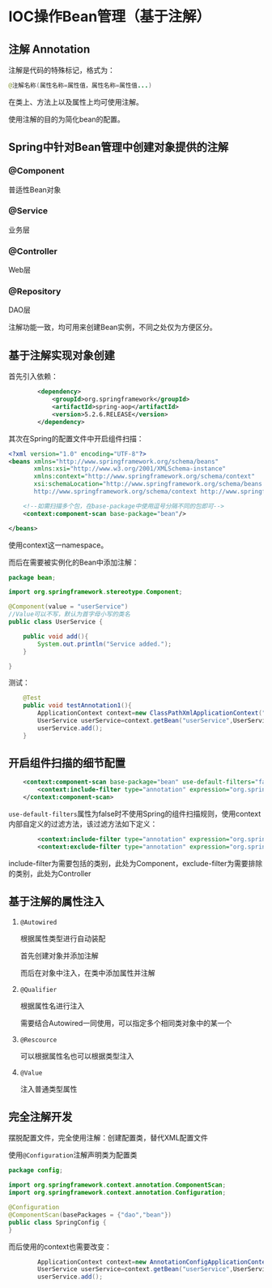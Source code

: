 # IOC操作Bean管理（基于注解）

## 注解 Annotation

注解是代码的特殊标记，格式为：

```Java
@注解名称(属性名称=属性值，属性名称=属性值...)
```

在类上、方法上以及属性上均可使用注解。

使用注解的目的为简化bean的配置。

## Spring中针对Bean管理中创建对象提供的注解

### @Component

普适性Bean对象

### @Service

业务层

### @Controller

Web层

### @Repository

DAO层

注解功能一致，均可用来创建Bean实例，不同之处仅为方便区分。

## 基于注解实现对象创建

首先引入依赖：

```xml
        <dependency>
            <groupId>org.springframework</groupId>
            <artifactId>spring-aop</artifactId>
            <version>5.2.6.RELEASE</version>
        </dependency>
```

其次在Spring的配置文件中开启组件扫描：

```XML
<?xml version="1.0" encoding="UTF-8"?>
<beans xmlns="http://www.springframework.org/schema/beans"
       xmlns:xsi="http://www.w3.org/2001/XMLSchema-instance"
       xmlns:context="http://www.springframework.org/schema/context"
       xsi:schemaLocation="http://www.springframework.org/schema/beans http://www.springframework.org/schema/beans/spring-beans.xsd
       http://www.springframework.org/schema/context http://www.springframework.org/schema/context/spring-context.xsd">

    <!--如需扫描多个包，在base-package中使用逗号分隔不同的包即可-->
    <context:component-scan base-package="bean"/>

</beans>
```

使用context这一namespace。

而后在需要被实例化的Bean中添加注解：

```Java
package bean;

import org.springframework.stereotype.Component;

@Component(value = "userService")
//Value可以不写，默认为首字母小写的类名
public class UserService {

    public void add(){
        System.out.println("Service added.");
    }

}
```

测试：

```Java
    @Test
    public void testAnnotation1(){
        ApplicationContext context=new ClassPathXmlApplicationContext("bean1.xml");
        UserService userService=context.getBean("userService",UserService.class);
        userService.add();
    }
```

## 开启组件扫描的细节配置

```XML
    <context:component-scan base-package="bean" use-default-filters="false">
        <context:include-filter type="annotation" expression="org.springframework.stereotype.Component"/>
    </context:component-scan>
```

`use-default-filters`属性为false时不使用Spring的组件扫描规则，使用context内部自定义的过滤方法，该过滤方法如下定义：

```XML
        <context:include-filter type="annotation" expression="org.springframework.stereotype.Component"/>
        <context:exclude-filter type="annotation" expression="org.springframework.stereotype.Controller"/>
```

include-filter为需要包括的类别，此处为Component，exclude-filter为需要排除的类别，此处为Controller

## 基于注解的属性注入

1. `@Autowired`

   根据属性类型进行自动装配

   首先创建对象并添加注解

   而后在对象中注入，在类中添加属性并注解

2. `@Qualifier`

   根据属性名进行注入

   需要结合Autowired一同使用，可以指定多个相同类对象中的某一个

3. `@Rescource`

   可以根据属性名也可以根据类型注入
   
4. `@Value`

   注入普通类型属性

## 完全注解开发

摆脱配置文件，完全使用注解：创建配置类，替代XML配置文件

使用`@Configuration`注解声明类为配置类

```Java
package config;

import org.springframework.context.annotation.ComponentScan;
import org.springframework.context.annotation.Configuration;

@Configuration
@ComponentScan(basePackages = {"dao","bean"})
public class SpringConfig {
}
```

而后使用的context也需要改变：

```Java
        ApplicationContext context=new AnnotationConfigApplicationContext(SpringConfig.class);
        UserService userService=context.getBean("userService",UserService.class);
        userService.add();
```

